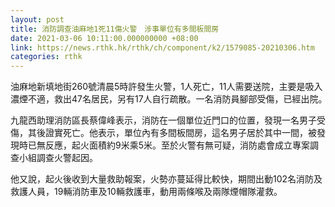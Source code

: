 ```yaml
---
layout: post
title: 消防調查油麻地1死11傷火警　涉事單位有多間板間房
date: 2021-03-06 10:11:00.000000000 +08:00
link: https://news.rthk.hk/rthk/ch/component/k2/1579085-20210306.htm
categories: rthk
---
```


油麻地新填地街260號清晨5時許發生火警，1人死亡，11人需要送院，主要是吸入濃煙不適，救出47名居民，另有17人自行疏散。一名消防員腳部受傷，已經出院。　

九龍西助理消防區長蔡偉峰表示，消防在一個單位近門口的位置，發現一名男子受傷，其後證實死亡。他表示，單位內有多間板間房，這名男子居於其中一間，被發現時已無反應，起火面積約9米乘5米。至於火警有無可疑，消防處會成立專案調查小組調查火警起因。

他又說，起火後收到大量救助報案，火勢亦蔓延得比較快，期間出動102名消防及救護人員，19輛消防車及10輛救護車，動用兩條喉及兩隊煙帽隊灌救。

